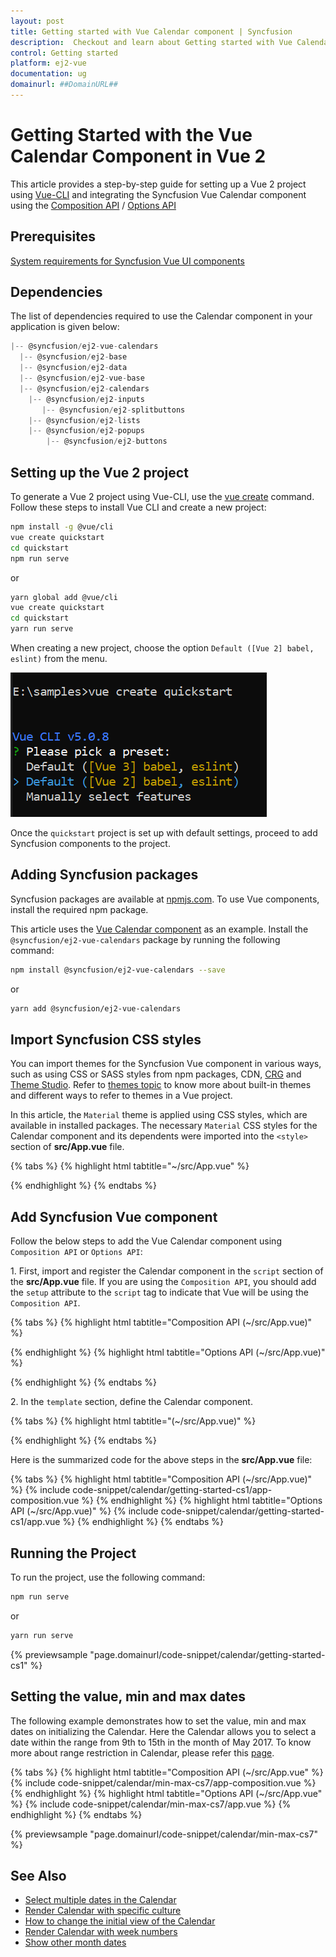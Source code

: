 ```yaml
---
layout: post
title: Getting started with Vue Calendar component | Syncfusion
description:  Checkout and learn about Getting started with Vue Calendar component of Syncfusion Essential JS 2 and more details.
control: Getting started 
platform: ej2-vue
documentation: ug
domainurl: ##DomainURL##
---
```


# Getting Started with the Vue Calendar Component in Vue 2

This article provides a step-by-step guide for setting up a Vue 2 project using [Vue-CLI](https://cli.vuejs.org/) and integrating the Syncfusion Vue Calendar component using the [Composition API](https://vuejs.org/guide/introduction.html#composition-api) / [Options API](https://vuejs.org/guide/introduction.html#options-api)

## Prerequisites

[System requirements for Syncfusion Vue UI components](https://ej2.syncfusion.com/vue/documentation/system-requirements/)

## Dependencies

The list of dependencies required to use the Calendar component in your application is given below:

```javascript
|-- @syncfusion/ej2-vue-calendars
  |-- @syncfusion/ej2-base
  |-- @syncfusion/ej2-data
  |-- @syncfusion/ej2-vue-base
  |-- @syncfusion/ej2-calendars
    |-- @syncfusion/ej2-inputs
       |-- @syncfusion/ej2-splitbuttons
    |-- @syncfusion/ej2-lists
    |-- @syncfusion/ej2-popups
        |-- @syncfusion/ej2-buttons
```

## Setting up the Vue 2 project

To generate a Vue 2 project using Vue-CLI, use the [vue create](https://cli.vuejs.org/#getting-started) command. Follow these steps to install Vue CLI and create a new project:

```bash
npm install -g @vue/cli
vue create quickstart
cd quickstart
npm run serve
```

or

```bash
yarn global add @vue/cli
vue create quickstart
cd quickstart
yarn run serve
```

When creating a new project, choose the option `Default ([Vue 2] babel, eslint)` from the menu.

![Vue 2 project](../appearance/images/vue2-terminal.png)

Once the `quickstart` project is set up with default settings, proceed to add Syncfusion components to the project.

## Adding Syncfusion packages

Syncfusion packages are available at [npmjs.com](https://www.npmjs.com/search?q=ej2-vue). To use Vue components, install the required npm package.

This article uses the [Vue Calendar component](https://www.syncfusion.com/vue-components/vue-calendar) as an example. Install the `@syncfusion/ej2-vue-calendars` package by running the following command:

```bash
npm install @syncfusion/ej2-vue-calendars --save
```
or

```bash
yarn add @syncfusion/ej2-vue-calendars
```

## Import Syncfusion CSS styles

You can import themes for the Syncfusion Vue component in various ways, such as using CSS or SASS styles from npm packages, CDN, [CRG](https://ej2.syncfusion.com/javascript/documentation/common/custom-resource-generator/) and [Theme Studio](https://ej2.syncfusion.com/vue/documentation/appearance/theme-studio/). Refer to [themes topic](https://ej2.syncfusion.com/vue/documentation/appearance/theme/) to know more about built-in themes and different ways to refer to themes in a Vue project.

In this article, the `Material` theme is applied using CSS styles, which are available in installed packages. The necessary `Material` CSS styles for the Calendar component and its dependents were imported into the `<style>` section of **src/App.vue** file.

{% tabs %}
{% highlight html tabtitle="~/src/App.vue" %}

<style>
@import "../node_modules/@syncfusion/ej2-base/styles/material.css";
@import "../node_modules/@syncfusion/ej2-buttons/styles/material.css";
@import "../node_modules/@syncfusion/ej2-vue-calendars/styles/material.css";
</style>

{% endhighlight %}
{% endtabs %}

## Add Syncfusion Vue component

Follow the below steps to add the Vue Calendar component using `Composition API` or `Options API`:

1\. First, import and register the Calendar component in the `script` section of the **src/App.vue** file. If you are using the `Composition API`, you should add the `setup` attribute to the `script` tag to indicate that Vue will be using the `Composition API`.

{% tabs %}
{% highlight html tabtitle="Composition API (~/src/App.vue)" %}

<script setup>
import { CalendarComponent as EjsCalendar } from '@syncfusion/ej2-vue-calendars';
</script>

{% endhighlight %}
{% highlight html tabtitle="Options API (~/src/App.vue)" %}

<script>
import { CalendarComponent } from '@syncfusion/ej2-vue-calendars';

export default {
  components: {
    'ejs-calendar': CalendarComponent
  }
}
</script>

{% endhighlight %}
{% endtabs %}

2\. In the `template` section, define the Calendar component.

{% tabs %}
{% highlight html tabtitle="(~/src/App.vue)" %}

<template>
    <div id="app">
    <ejs-calendar ></ejs-calendar>
  </div>
</template>

{% endhighlight %}
{% endtabs %}

Here is the summarized code for the above steps in the **src/App.vue** file:

{% tabs %}
{% highlight html tabtitle="Composition API (~/src/App.vue)" %}
{% include code-snippet/calendar/getting-started-cs1/app-composition.vue %}
{% endhighlight %}
{% highlight html tabtitle="Options API (~/src/App.vue)" %}
{% include code-snippet/calendar/getting-started-cs1/app.vue %}
{% endhighlight %}
{% endtabs %}

## Running the Project

To run the project, use the following command:

```bash
npm run serve
```

or

```bash
yarn run serve
```

{% previewsample "page.domainurl/code-snippet/calendar/getting-started-cs1" %}

## Setting the value, min and max dates

The following example demonstrates how to set the value, min and max dates on initializing the Calendar. Here the Calendar allows you to select a date within the range from 9th to 15th in the month of May 2017. To know more about range restriction in Calendar, please refer this [page](./date-range).

{% tabs %}
{% highlight html tabtitle="Composition API (~/src/App.vue" %}
{% include code-snippet/calendar/min-max-cs7/app-composition.vue %}
{% endhighlight %}
{% highlight html tabtitle="Options API (~/src/App.vue" %}
{% include code-snippet/calendar/min-max-cs7/app.vue %}
{% endhighlight %}
{% endtabs %}
        
{% previewsample "page.domainurl/code-snippet/calendar/min-max-cs7" %}

## See Also

* [Select multiple dates in the Calendar](./multi-select)
* [Render Calendar with specific culture](./globalization)
* [How to change the initial view of the Calendar](./calendar-views)
* [Render Calendar with week numbers](./how-to/render-the-calendar-with-week-numbers)
* [Show other month dates](./how-to/show-dates-of-other-months)
